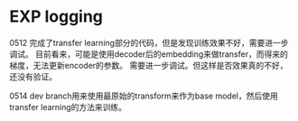 # EXP logging
0512
    完成了transfer learning部分的代码，但是发现训练效果不好，需要进一步调试。
    目前看来，可能是使用decoder后的embedding来做transfer，而得来的梯度，无法更新encoder的参数。
    需要进一步调试。但这样是否效果真的不好，还没有验证。

0514
    dev branch用来使用最原始的transform来作为base model，然后使用transfer learning的方法来训练。